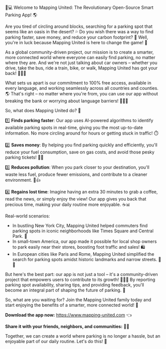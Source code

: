 🚗💻 Welcome to Mapping United: The Revolutionary Open-Source Smart Parking App! 🌎

Are you tired of circling around blocks, searching for a parking spot that seems like an oasis in the desert? 💦 Do you wish there was a way to find parking faster, save money, and reduce your carbon footprint? 🌟 Well, you're in luck because Mapping United is here to change the game! 🚀

As a global community-driven project, our mission is to create a smarter, more connected world where everyone can easily find parking, no matter where they are. And we're not just talking about car owners – whether you drive, take the bus, ride a train, bike, or walk, Mapping United has got your back! 🚶‍♀️🚌

What sets us apart is our commitment to 100% free access, available in every language, and working seamlessly across all countries and counties. 🌎 That's right – no matter where you're from, you can use our app without breaking the bank or worrying about language barriers! 💸🇺🇳

So, what does Mapping United do? 🔧

1️⃣ **Finds parking faster**: Our app uses AI-powered algorithms to identify available parking spots in real-time, giving you the most up-to-date information. No more circling around for hours or getting stuck in traffic! ⏱️

2️⃣ **Saves money**: By helping you find parking quickly and efficiently, you'll reduce your fuel consumption, save on gas costs, and avoid those pesky parking tickets! 💸🚨

3️⃣ **Reduces pollution**: When you park closer to your destination, you'll waste less fuel, produce fewer emissions, and contribute to a cleaner environment. 🌿👍

4️⃣ **Regains lost time**: Imagine having an extra 30 minutes to grab a coffee, read the news, or simply enjoy the view! Our app gives you back that precious time, making your daily routine more enjoyable. ☕️📊

Real-world scenarios:

* In bustling New York City, Mapping United helped commuters find parking spots in iconic neighborhoods like Times Square and Central Park. 🗽️
* In small-town America, our app made it possible for local shop owners to park easily near their stores, boosting foot traffic and sales! 🛍️
* In European cities like Paris and Rome, Mapping United simplified the search for parking spots amidst historic landmarks and narrow streets. 🏰🗼️

But here's the best part: our app is not just a tool – it's a community-driven project that empowers users to contribute to its growth! 👥👩‍💻 By reporting parking spot availability, sharing tips, and providing feedback, you'll become an integral part of shaping the future of parking. 🚀

So, what are you waiting for? Join the Mapping United family today and start enjoying the benefits of a smarter, more connected world! 🎉

**Download the app now:** https://www.mapping-united.com 👈

**Share it with your friends, neighbors, and communities:** 📱👫

Together, we can create a world where parking is no longer a hassle, but an enjoyable part of our daily routine. Let's do this! 💪